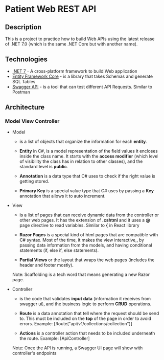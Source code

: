 # Patient Web REST API

## Description

This is a project to practice how to build Web APIs using the latest release of .NET 7.0 (which is the same .NET Core but with another name).

## Technologies

- [.NET 7](https://dotnet.microsoft.com/en-us/learn/aspnet/what-is-aspnet-core) - A cross-platform framework to build Web application
- [Entity Framework Core](https://learn.microsoft.com/en-us/aspnet/mvc/overview/getting-started/getting-started-with-ef-using-mvc/creating-an-entity-framework-data-model-for-an-asp-net-mvc-application) - is a library that takes Schemas and generate SQL Tables
- [Swagger API](https://swagger.io/tools/swagger-ui/) - is a tool that can test different API Requests. Similar to Postman 

## Architecture

### Model View Controller

- Model
	- is a list of objects that organize the information for each **entity**. 
	
	- **Entity** in C#, is a model representation of the field values it encloses inside the class name. 
	It starts with the **access modifier** (which level of visibility the class has in relation to other classes), 
	and the standard level is **public**.
	
	- **Annotation** is a data type that C# uses to check if the right value is getting stored. 
	- **Primary Key** is a special value type that C# uses by passing a **Key** annotation that allows it to auto increment.

- View
	- is a list of pages that can receive dynamic data from the controller or other web pages. It has the extension
	of **.cshtml** and it uses a **@** page directive to read variables. Similar to **{** in React library 

	- **Razor Pages** is a special kind of html pages that are compatible with C# syntax. Most of the time, it makes the view
	interactive,, by passing data information from the models, and having conditional statements (if, else if, else statements).
	
	- **Partial Views** or the layout that wraps the web pages (includes the header and footer mostly).

	Note: Scaffolding is a tech word that means generating a new Razor page.

- Controller
	- is the code that validates **input data** (information it receives from swagger ui), and the business logic to perform **CRUD** operations.
	
	- **Route** is a data annotation that tell where the request should be send to. This must be included on the **top** of the page in order to 
	avoid errors. Example: [Route("api/v1/collections/collection")]
	
	- **Actions** is a controller action that needs to be included underneath the route. Example: [ApiController] 

	Note: Once the API is running, a Swagger UI page will show with controller's endpoints






